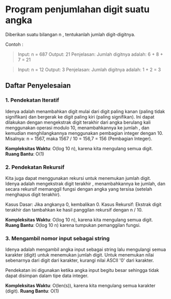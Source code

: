 # Program penjumlahan digit suatu angka
Diberikan suatu bilangan n , tentukanlah jumlah digit-digitnya.

Contoh : 

> Input: n = 687 
> Output: 21 
> Penjelasan: Jumlah digitnya adalah: 6 + 8 + 7 = 21


> Input: n = 12 
> Output: 3 
> Penjelasan: Jumlah digitnya adalah: 1 + 2 = 3

## Daftar Penyelesaian
### 1. Pendekatan Iteratif
Idenya adalah menambahkan digit mulai dari digit paling kanan (paling tidak signifikan) dan bergerak ke digit paling kiri (paling signifikan). Ini dapat dilakukan dengan mengekstrak digit terakhir dari angka berulang kali menggunakan operasi modulo 10, menambahkannya ke jumlah , dan kemudian menghilangkannya menggunakan pembagian integer dengan 10. Misalnya: n = 1567, maka 1567 / 10 = 156,7 = 156 (Pembagian Integer). 

**Kompleksitas Waktu**: O(log 10 n), karena kita mengulang semua digit.
**Ruang Bantu**: O(1)

### 2. Pendekatan Rekursif
Kita juga dapat menggunakan rekursi untuk menemukan jumlah digit. Idenya adalah mengekstrak digit terakhir , menambahkannya ke jumlah, dan secara rekursif memanggil fungsi dengan angka yang tersisa (setelah menghapus digit terakhir).


Kasus Dasar: Jika angkanya 0, kembalikan 0.
Kasus Rekursif: Ekstrak digit terakhir dan tambahkan ke hasil panggilan rekursif dengan n / 10.

**Kompleksitas Waktu**: O(log 10 n), karena kita mengulang semua digit.
**Ruang Bantu**: O(log 10 n) karena tumpukan pemanggilan fungsi.

### 3. Mengambil nomor input sebagai string
Idenya adalah mengambil angka input sebagai string lalu mengulangi semua karakter (digit) untuk menemukan jumlah digit. Untuk menemukan nilai sebenarnya dari digit dari karakter, kurangi nilai ASCII '0' dari karakter.


Pendekatan ini digunakan ketika angka input begitu besar sehingga tidak dapat disimpan dalam tipe data integer.

**Kompleksitas Waktu**: O(len(s)), karena kita mengulang semua karakter (digit).
**Ruang Bantu**: O(1)